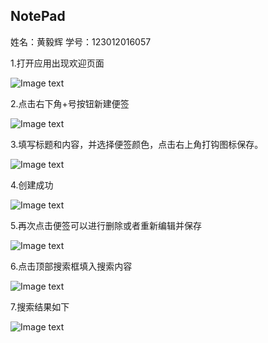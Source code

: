 ## **NotePad**
姓名：黄毅辉    学号：123012016057

1.打开应用出现欢迎页面
  
![Image text](https://github.com/blazejack/work1/raw/master/photo/six/1.0.jpg)

2.点击右下角+号按钮新建便签

![Image text](https://github.com/blazejack/work1/raw/master/photo/six/2.0.jpg)

3.填写标题和内容，并选择便签颜色，点击右上角打钩图标保存。

![Image text](https://github.com/blazejack/work1/raw/master/photo/six/2.1.jpg)

4.创建成功

![Image text](https://github.com/blazejack/work1/raw/master/photo/six/2.2.jpg)

5.再次点击便签可以进行删除或者重新编辑并保存

![Image text](https://github.com/blazejack/work1/raw/master/photo/six/2.3.jpg)

6.点击顶部搜索框填入搜索内容

![Image text](https://github.com/blazejack/work1/raw/master/photo/six/3.0.jpg)

7.搜索结果如下

![Image text](https://github.com/blazejack/work1/raw/master/photo/six/3.1.jpg)

